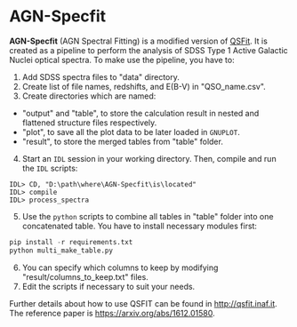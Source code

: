 # AGN-Specfit

**AGN-Specfit** (AGN Spectral Fitting) is a modified version of [QSFit](https://github.com/gcalderone/qsfit). 
It is created as a pipeline to perform the analysis of SDSS Type 1 Active Galactic Nuclei optical spectra.
To make use the pipeline, you have to:
1. Add SDSS spectra files to "data" directory.
2. Create list of file names, redshifts, and E(B-V) in "QSO_name.csv".
3. Create directories which are named:
  * "output" and "table", to store the calculation result in nested and flattened structure files respectively.
  * "plot", to save all the plot data to be later loaded in `GNUPLOT`.
  * "result", to store the merged tables from "table" folder.
4. Start an `IDL` session in your working directory. Then, compile and run the `IDL` scripts:
```
IDL> CD, "D:\path\where\AGN-Specfit\is\located"
IDL> compile
IDL> process_spectra
```
5. Use the `python` scripts to combine all tables in "table" folder into one concatenated table. You have to install necessary modules first:
```python
pip install -r requirements.txt
python multi_make_table.py
```
6. You can specify which columns to keep by modifying "result/columns_to_keep.txt" files.
8. Edit the scripts if necessary to suit your needs.

Further details about how to use QSFIT can be found in http://qsfit.inaf.it.
The reference paper is https://arxiv.org/abs/1612.01580.